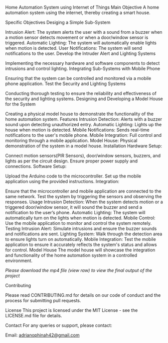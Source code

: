 Home Automation System using Internet of Things
Main Objective
A home automation system using the internet, thereby creating a smart house.

Specific Objectives
Desiging a Simple Sub-System

Intrusion Alert: The system alerts the user with a sound from a buzzer when a motion sensor detects movement or when a door/window sensor is triggered.
Automatic Lighting: The system will automatically enable lights when motion is detected.
User Notifications: The system will send notifications to the user.
Develop the Intruder Alert and Lighting Systems

Implementing the necessary hardware and software components to detect intrusions and control lighting.
Integrating Sub-Systems with Mobile Phone

Ensuring that the system can be controlled and monitored via a mobile phone application.
Test the Security and Lighting Systems

Conducting thorough testing to ensure the reliability and effectiveness of the security and lighting systems.
Designing and Developing a Model House for the System

Creating a physical model house to demonstrate the functionality of the home automation system.
Features
Intrusion Detection: Alerts with a buzzer sound upon detecting unauthorized entry.
Automatic Lighting: Lights up the house when motion is detected.
Mobile Notifications: Sends real-time notifications to the user's mobile phone.
Mobile Integration: Full control and monitoring through a mobile application.
Model House: Physical demonstration of the system in a model house.
Installation
Hardware Setup:

Connect motion sensors(PIR Sensors), door/window sensors, buzzers, and lights as per the circuit design.
Ensure proper power supply and connections.
Software Setup:

Upload the Arduino code to the microcontroller.
Set up the mobile application using the provided instructions.
Integration:

Ensure that the microcontroller and mobile application are connected to the same network.
Test the system by triggering the sensors and observing the responses.
Usage
Intrusion Detection: When the system detects motion or a triggered door/window sensor, it will sound the buzzer and send a notification to the user’s phone.
Automatic Lighting: The system will automatically turn on the lights when motion is detected.
Mobile Control: Use the mobile application to monitor and control the system remotely.
Testing
Intrusion Alert: Simulate intrusions and ensure the buzzer sounds and notifications are sent.
Lighting System: Walk through the detection area to ensure lights turn on automatically.
Mobile Integration: Test the mobile application to ensure it accurately reflects the system's status and allows for control.
Model House
The model house will showcase the integration and functionality of the home automation system in a controlled environment.

_Please download the mp4 file (view raw) to view the final output of the project_

Contributing

Please read CONTRIBUTING.md for details on our code of conduct and the process for submitting pull requests.

License
This project is licensed under the MIT License - see the LICENSE.md file for details.

Contact
For any queries or support, please contact:

Email: adrianophinah42@gmail.com
